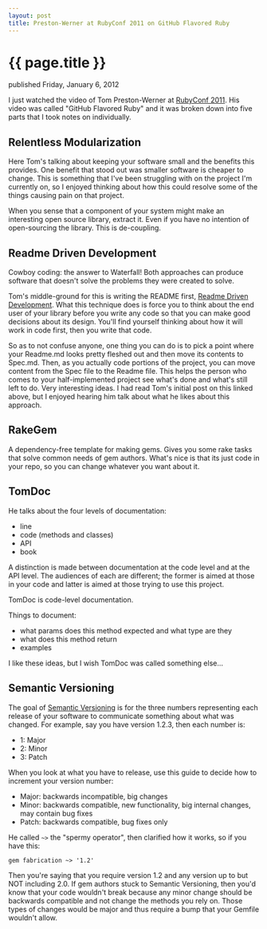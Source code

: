 ```yaml
---
layout: post
title: Preston-Werner at RubyConf 2011 on GitHub Flavored Ruby
---
```


{{ page.title }}
================

<p id="articleDate">published Friday, January 6, 2012</p>

I just watched the video of Tom Preston-Werner at [RubyConf 2011](http://confreaks.net/events/rubyconf2011). His video was called "GitHub Flavored Ruby" and it was broken down into five parts that I took notes on individually.

Relentless Modularization
-------------------------

Here Tom's talking about keeping your software small and the benefits this provides. One benefit that stood out was smaller software is cheaper to change. This is something that I've been struggling with on the project I'm currently on, so I enjoyed thinking about how this could resolve some of the things causing pain on that project.

When you sense that a component of your system might make an interesting open source library, extract it. Even if you have no intention of open-sourcing the library. This is de-coupling.

Readme Driven Development
-------------------------

Cowboy coding: the answer to Waterfall! Both approaches can produce software that doesn't solve the problems they were created to solve.

Tom's middle-ground for this is writing the README first, [Readme Driven Development](http://tom.preston-werner.com/2010/08/23/readme-driven-development.html). What this technique does is force you to think about the end user of your library before you write any code so that you can make good decisions about its design. You'll find yourself thinking about how it will work in code first, then you write that code.

So as to not confuse anyone, one thing you can do is to pick a point where your Readme.md looks pretty fleshed out and then move its contents to Spec.md. Then, as you actually code portions of the project, you can move content from the Spec file to the Readme file. This helps the person who comes to your half-implemented project see what's done and what's still left to do. Very interesting ideas. I had read Tom's initial post on this linked above, but I enjoyed hearing him talk about what he likes about this approach.

RakeGem
-------

A dependency-free template for making gems. Gives you some rake tasks that solve common needs of gem authors. What's nice is that its just code in your repo, so you can change whatever you want about it.

TomDoc
------

He talks about the four levels of documentation:

* line
* code (methods and classes)
* API
* book

A distinction is made between documentation at the code level and at the API level. The audiences of each are different; the former is aimed at those in your code and latter is aimed at those trying to use this project.

TomDoc is code-level documentation.

Things to document:

* what params does this method expected and what type are they
* what does this method return
* examples

I like these ideas, but I wish TomDoc was called something else...

Semantic Versioning
-------------------

The goal of [Semantic Versioning](http://semver.org/) is for the three numbers representing each release of your software to communicate something about what was changed. For example, say you have version 1.2.3, then each number is:

* 1: Major
* 2: Minor
* 3: Patch

When you look at what you have to release, use this guide to decide how to increment your version number:

* Major: backwards incompatible, big changes
* Minor: backwards compatible, new functionality, big internal changes, may contain bug fixes
* Patch: backwards compatible, bug fixes only

He called `~>` the "spermy operator", then clarified how it works, so if you have this:

	gem fabrication ~> '1.2'

Then you're saying that you require version 1.2 and any version up to but NOT including 2.0. If gem authors stuck to Semantic Versioning, then you'd know that your code wouldn't break because any minor change should be backwards compatible and not change the methods you rely on. Those types of changes would be major and thus require a bump that your Gemfile wouldn't allow.